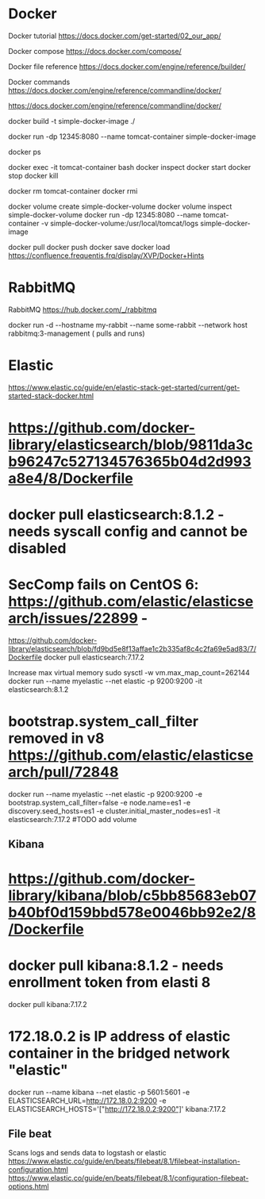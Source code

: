 # Docker


Docker tutorial https://docs.docker.com/get-started/02_our_app/

Docker compose https://docs.docker.com/compose/

Docker file reference https://docs.docker.com/engine/reference/builder/

Docker commands https://docs.docker.com/engine/reference/commandline/docker/

https://docs.docker.com/engine/reference/commandline/docker/


docker build -t simple-docker-image ./

docker run -dp 12345:8080 --name tomcat-container simple-docker-image

docker ps

docker exec -it tomcat-container bash
docker inspect
docker start
docker stop
docker kill

docker rm tomcat-container
docker rmi <imageID>

docker volume create simple-docker-volume
docker volume inspect simple-docker-volume
docker run -dp 12345:8080 --name tomcat-container -v simple-docker-volume:/usr/local/tomcat/logs simple-docker-image

docker pull
docker push
docker save
docker load
https://confluence.frequentis.frq/display/XVP/Docker+Hints

# RabbitMQ


RabbitMQ
https://hub.docker.com/_/rabbitmq

docker run -d --hostname my-rabbit --name some-rabbit --network host rabbitmq:3-management ( pulls and runs)


# Elastic

https://www.elastic.co/guide/en/elastic-stack-get-started/current/get-started-stack-docker.html

# https://github.com/docker-library/elasticsearch/blob/9811da3cb96247c527134576365b04d2d993a8e4/8/Dockerfile
# docker pull elasticsearch:8.1.2 - needs syscall config and cannot be disabled
# SecComp fails on CentOS 6: https://github.com/elastic/elasticsearch/issues/22899 - 

https://github.com/docker-library/elasticsearch/blob/fd9bd5e8f13affae1c2b335af8c4c2fa69e5ad83/7/Dockerfile
docker pull elasticsearch:7.17.2

Increase max virtual memory sudo sysctl -w vm.max_map_count=262144
docker run --name myelastic --net elastic -p 9200:9200 -it elasticsearch:8.1.2


# bootstrap.system_call_filter removed in v8 https://github.com/elastic/elasticsearch/pull/72848
docker run --name myelastic --net elastic -p 9200:9200 -e bootstrap.system_call_filter=false -e node.name=es1 -e discovery.seed_hosts=es1 -e cluster.initial_master_nodes=es1 -it elasticsearch:7.17.2
#TODO add volume



## Kibana
# https://github.com/docker-library/kibana/blob/c5bb85683eb07b40bf0d159bbd578e0046bb92e2/8/Dockerfile
# docker pull kibana:8.1.2 - needs enrollment token from elasti 8
docker pull kibana:7.17.2

# 172.18.0.2 is IP address of elastic container in the bridged network "elastic"
docker run --name kibana --net elastic -p 5601:5601 -e ELASTICSEARCH_URL=http://172.18.0.2:9200 -e ELASTICSEARCH_HOSTS='["http://172.18.0.2:9200"]' kibana:7.17.2

## File beat
Scans logs and sends data to logstash or elastic
https://www.elastic.co/guide/en/beats/filebeat/8.1/filebeat-installation-configuration.html
https://www.elastic.co/guide/en/beats/filebeat/8.1/configuration-filebeat-options.html










